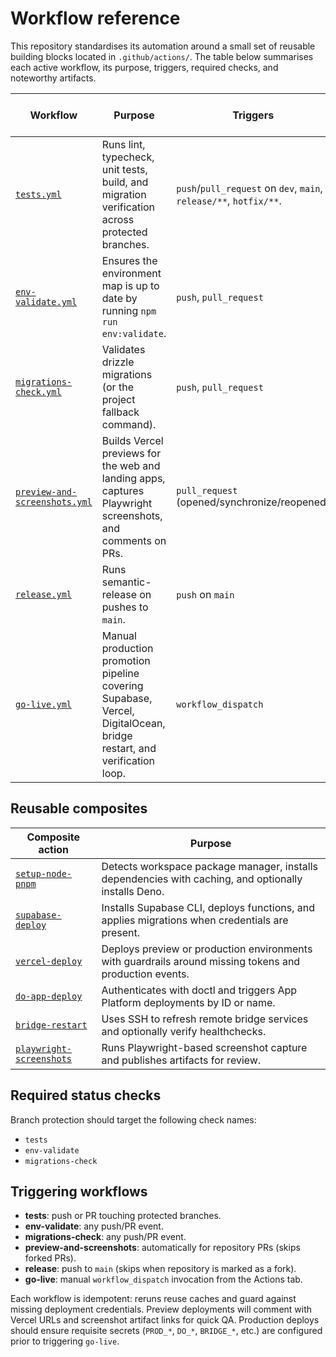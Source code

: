 # Workflow reference

This repository standardises its automation around a small set of reusable building blocks located in `.github/actions/`. The table below summarises each active workflow, its purpose, triggers, required checks, and noteworthy artifacts.

| Workflow | Purpose | Triggers | Required check name | Key jobs / outputs | Artifacts |
| --- | --- | --- | --- | --- | --- |
| [`tests.yml`](../.github/workflows/tests.yml) | Runs lint, typecheck, unit tests, build, and migration verification across protected branches. | `push`/`pull_request` on `dev`, `main`, `release/**`, `hotfix/**`. | `tests` | Single `tests` job using the shared Node/Deno setup composite. | None |
| [`env-validate.yml`](../.github/workflows/env-validate.yml) | Ensures the environment map is up to date by running `npm run env:validate`. | `push`, `pull_request` | `env-validate` | `env-validate` job. | None |
| [`migrations-check.yml`](../.github/workflows/migrations-check.yml) | Validates drizzle migrations (or the project fallback command). | `push`, `pull_request` | `migrations-check` | `migrations-check` job. | None |
| [`preview-and-screenshots.yml`](../.github/workflows/preview-and-screenshots.yml) | Builds Vercel previews for the web and landing apps, captures Playwright screenshots, and comments on PRs. | `pull_request` (opened/synchronize/reopened) | – | Jobs: `preview-web`, `preview-landing`, `screenshots`, `comment`. Screenshots job outputs preview artifact URL. | `playwright-screenshots` artifact retained for 3 days |
| [`release.yml`](../.github/workflows/release.yml) | Runs semantic-release on pushes to `main`. | `push` on `main` | (optional) `release` | `release` job (skipped on forks). | None |
| [`go-live.yml`](../.github/workflows/go-live.yml) | Manual production promotion pipeline covering Supabase, Vercel, DigitalOcean, bridge restart, and verification loop. | `workflow_dispatch` | – | Jobs execute sequentially with reusable composites and final health verification. | None |

## Reusable composites

| Composite action | Purpose |
| --- | --- |
| [`setup-node-pnpm`](../.github/actions/setup-node-pnpm/action.yml) | Detects workspace package manager, installs dependencies with caching, and optionally installs Deno. |
| [`supabase-deploy`](../.github/actions/supabase-deploy/action.yml) | Installs Supabase CLI, deploys functions, and applies migrations when credentials are present. |
| [`vercel-deploy`](../.github/actions/vercel-deploy/action.yml) | Deploys preview or production environments with guardrails around missing tokens and production events. |
| [`do-app-deploy`](../.github/actions/do-app-deploy/action.yml) | Authenticates with doctl and triggers App Platform deployments by ID or name. |
| [`bridge-restart`](../.github/actions/bridge-restart/action.yml) | Uses SSH to refresh remote bridge services and optionally verify healthchecks. |
| [`playwright-screenshots`](../.github/actions/playwright-screenshots/action.yml) | Runs Playwright-based screenshot capture and publishes artifacts for review. |

## Required status checks

Branch protection should target the following check names:

- `tests`
- `env-validate`
- `migrations-check`

## Triggering workflows

- **tests**: push or PR touching protected branches.
- **env-validate**: any push/PR event.
- **migrations-check**: any push/PR event.
- **preview-and-screenshots**: automatically for repository PRs (skips forked PRs).
- **release**: push to `main` (skips when repository is marked as a fork).
- **go-live**: manual `workflow_dispatch` invocation from the Actions tab.

Each workflow is idempotent: reruns reuse caches and guard against missing deployment credentials. Preview deployments will comment with Vercel URLs and screenshot artifact links for quick QA. Production deploys should ensure requisite secrets (`PROD_*`, `DO_*`, `BRIDGE_*`, etc.) are configured prior to triggering `go-live`.
